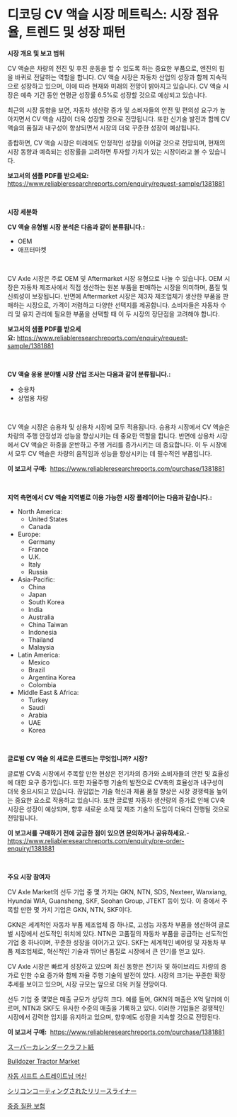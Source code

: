 <p><h1>디코딩 CV 액슬 시장 메트릭스: 시장 점유율, 트렌드 및 성장 패턴</h1></p><p><strong>시장 개요 및 보고 범위</strong></p>
<p><p>CV 액슬은 차량의 전진 및 후진 운동을 할 수 있도록 하는 중요한 부품으로, 엔진의 힘을 바퀴로 전달하는 역할을 합니다. CV 액슬 시장은 자동차 산업의 성장과 함께 지속적으로 성장하고 있으며, 이에 따라 현재와 미래의 전망이 밝아지고 있습니다. CV 액슬 시장은 예측 기간 동안 연평균 성장률 6.5%로 성장할 것으로 예상되고 있습니다. </p><p>최근의 시장 동향을 보면, 자동차 생산량 증가 및 소비자들의 안전 및 편의성 요구가 높아지면서 CV 액슬 시장이 더욱 성장할 것으로 전망됩니다. 또한 신기술 발전과 함께 CV 액슬의 품질과 내구성이 향상되면서 시장의 더욱 꾸준한 성장이 예상됩니다. </p><p>종합하면, CV 액슬 시장은 미래에도 안정적인 성장을 이어갈 것으로 전망되며, 현재의 시장 동향과 예측되는 성장률을 고려하면 투자할 가치가 있는 시장이라고 볼 수 있습니다.</p></p>
<p><strong>보고서의 샘플 PDF를 받으세요:</strong> <a href="https://www.reliableresearchreports.com/enquiry/request-sample/1381881">https://www.reliableresearchreports.com/enquiry/request-sample/1381881</a></p>
<p>&nbsp;</p>
<p><strong>시장 세분화</strong></p>
<p><strong>CV 액슬 유형별 시장 분석은 다음과 같이 분류됩니다.:</strong></p>
<p><ul><li>OEM</li><li>애프터마켓</li></ul></p>
<p>&nbsp;</p>
<p><p>CV Axle 시장은 주로 OEM 및 Aftermarket 시장 유형으로 나눌 수 있습니다. OEM 시장은 자동차 제조사에서 직접 생산하는 원본 부품을 판매하는 시장을 의미하며, 품질 및 신뢰성이 보장됩니다. 반면에 Aftermarket 시장은 제3자 제조업체가 생산한 부품을 판매하는 시장으로, 가격이 저렴하고 다양한 선택지를 제공합니다. 소비자들은 자동차 수리 및 유지 관리에 필요한 부품을 선택할 때 이 두 시장의 장단점을 고려해야 합니다.</p></p>
<p><strong>보고서의 샘플 PDF를 받으세요:</strong>&nbsp;<a href="https://www.reliableresearchreports.com/enquiry/request-sample/1381881">https://www.reliableresearchreports.com/enquiry/request-sample/1381881</a></p>
<p>&nbsp;</p>
<p><strong> CV 액슬 응용 분야별 시장 산업 조사는 다음과 같이 분류됩니다.:</strong></p>
<p><ul><li>승용차</li><li>상업용 차량</li></ul></p>
<p>&nbsp;</p>
<p><p>CV 액슬 시장은 승용차 및 상용차 시장에 모두 적용됩니다. 승용차 시장에서 CV 액슬은 차량의 주행 안정성과 성능을 향상시키는 데 중요한 역할을 합니다. 반면에 상용차 시장에서 CV 액슬은 하중을 운반하고 주행 거리를 증가시키는 데 중요합니다. 이 두 시장에서 모두 CV 액슬은 차량의 움직임과 성능을 향상시키는 데 필수적인 부품입니다.</p></p>
<p><strong>이 보고서 구매:</strong>&nbsp; <a href="https://www.reliableresearchreports.com/purchase/1381881">https://www.reliableresearchreports.com/purchase/1381881</a></p>
<p>&nbsp;</p>
<p><strong>지역 측면에서 CV 액슬 지역별로 이용 가능한 시장 플레이어는 다음과 같습니다.:</strong></p>
<p><ul>
    <li>
        North America:
        <ul>
            <li>United States</li>
            <li>Canada</li>
        </ul>
    </li>
    <li>
        Europe:
        <ul>
            <li>Germany</li>
            <li>France</li>
            <li>U.K.</li>
            <li>Italy</li>
            <li>Russia</li>
        </ul>
    </li>
    <li>
        Asia-Pacific:
        <ul>
            <li>China</li>
            <li>Japan</li>
            <li>South Korea</li>
            <li>India</li>
            <li>Australia</li>
            <li>China Taiwan</li>
            <li>Indonesia</li>
            <li>Thailand</li>
            <li>Malaysia</li>
        </ul>
    </li>
    <li>
        Latin America:
        <ul>
            <li>Mexico</li>
            <li>Brazil</li>
            <li>Argentina Korea</li>
            <li>Colombia</li>
        </ul>
    </li>
    <li>
        Middle East & Africa:
        <ul>
            <li>Turkey</li>
            <li>Saudi</li>
            <li>Arabia</li>
            <li>UAE</li>
            <li>Korea</li>
        </ul>
    </li>
    </ul></p>
<p>&nbsp;</p>
<p><strong>글로벌 CV 액슬 의 새로운 트렌드는 무엇입니까? 시장?</strong></p>
<p><p>글로벌 CV축 시장에서 주목할 만한 현상은 전기차의 증가와 소비자들의 안전 및 효율성에 대한 요구 증가입니다. 또한 자율주행 기술의 발전으로 CV축의 효율성과 내구성이 더욱 중요시되고 있습니다. 끊임없는 기술 혁신과 제품 품질 향상은 시장 경쟁력을 높이는 중요한 요소로 작용하고 있습니다. 또한 글로벌 자동차 생산량의 증가로 인해 CV축 시장은 성장이 예상되며, 향후 새로운 소재 및 제조 기술의 도입이 더욱더 진행될 것으로 전망됩니다.</p></p>
<p><strong>이 보고서를 구매하기 전에 궁금한 점이 있으면 문의하거나 공유하세요.</strong>- <a href="https://www.reliableresearchreports.com/enquiry/pre-order-enquiry/1381881">https://www.reliableresearchreports.com/enquiry/pre-order-enquiry/1381881</a></p>
<p>&nbsp;</p>
<p><strong>주요 시장 참여자</strong></p>
<p><p>CV Axle Market의 선두 기업 중 몇 가지는 GKN, NTN, SDS, Nexteer, Wanxiang, Hyundai WIA, Guansheng, SKF, Seohan Group, JTEKT 등이 있다. 이 중에서 주목할 만한 몇 가지 기업은 GKN, NTN, SKF이다.</p><p>GKN은 세계적인 자동차 부품 제조업체 중 하나로, 고성능 자동차 부품을 생산하여 글로벌 시장에서 선도적인 위치에 있다. NTN은 고품질의 자동차 부품을 공급하는 선도적인 기업 중 하나이며, 꾸준한 성장을 이어가고 있다. SKF는 세계적인 베어링 및 자동차 부품 제조업체로, 혁신적인 기술과 뛰어난 품질로 시장에서 큰 인기를 얻고 있다.</p><p>CV Axle 시장은 빠르게 성장하고 있으며 최신 동향은 전기차 및 하이브리드 차량의 증가로 인한 수요 증가와 함께 자율 주행 기술의 발전이 있다. 시장의 크기는 꾸준한 확장 추세를 보이고 있으며, 시장 규모는 앞으로 더욱 커질 전망이다.</p><p>선두 기업 중 몇몇은 매출 규모가 상당히 크다. 예를 들어, GKN의 매출은 X억 달러에 이르며, NTN과 SKF도 유사한 수준의 매출을 기록하고 있다. 이러한 기업들은 경쟁적인 시장에서 강력한 입지를 유지하고 있으며, 향후에도 성장을 지속할 것으로 전망된다.</p></p>
<p><strong>이 보고서 구매:</strong>&nbsp;&nbsp;<a href="https://www.reliableresearchreports.com/purchase/1381881">https://www.reliableresearchreports.com/purchase/1381881</a></p>
<p><p><a href="https://github.com/dadanedu33/Market-Research-Report-List-1/blob/main/198830113059.md">スーパーカレンダークラフト紙</a></p><p><a href="https://issuu.com/reportprime-2/docs/bulldozer-tractor-market-size-2030.pptx">Bulldozer Tractor Market</a></p><p><a href="https://github.com/hxzi07639916/Market-Research-Report-List-1/blob/main/832058012029.md">자동 샤프트 스트레이트닝 머신</a></p><p><a href="https://github.com/ihabdkwlxs948/Market-Research-Report-List-1/blob/main/249449813058.md">シリコンコーティングされたリリースライナー</a></p><p><a href="https://github.com/Hubertstyenger6685/Market-Research-Report-List-1/blob/main/370262012030.md">중증 질환 보험</a></p></p>
